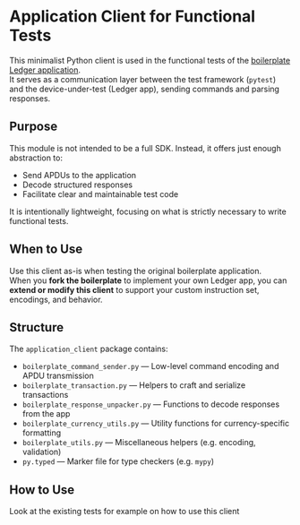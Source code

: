 # Application Client for Functional Tests

This minimalist Python client is used in the functional tests of the [boilerplate Ledger application](https://github.com/LedgerHQ/app-boilerplate).  
It serves as a communication layer between the test framework (`pytest`) and the device-under-test (Ledger app), sending commands and parsing responses.

## Purpose

This module is not intended to be a full SDK. Instead, it offers just enough abstraction to:

- Send APDUs to the application
- Decode structured responses
- Facilitate clear and maintainable test code

It is intentionally lightweight, focusing on what is strictly necessary to write functional tests.

## When to Use

Use this client as-is when testing the original boilerplate application.  
When you **fork the boilerplate** to implement your own Ledger app, you can **extend or modify this client** to support your custom instruction set, encodings, and behavior.

## Structure

The `application_client` package contains:

- `boilerplate_command_sender.py` — Low-level command encoding and APDU transmission
- `boilerplate_transaction.py` — Helpers to craft and serialize transactions
- `boilerplate_response_unpacker.py` — Functions to decode responses from the app
- `boilerplate_currency_utils.py` — Utility functions for currency-specific formatting
- `boilerplate_utils.py` — Miscellaneous helpers (e.g. encoding, validation)
- `py.typed` — Marker file for type checkers (e.g. `mypy`)

## How to Use

Look at the existing tests for example on how to use this client
